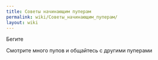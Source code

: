 ```yaml
---
title: Советы начинающим пуперам
permalink: wiki/Советы_начинающим_пуперам/
layout: wiki
---
```


Бегите

Смотрите много пупов и общайтесь с другими пуперами
